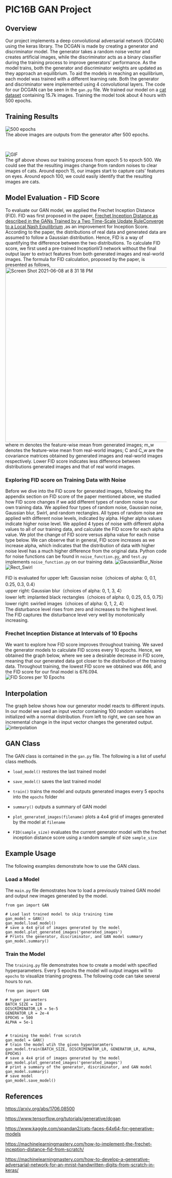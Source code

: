 
# PIC16B GAN Project

## Overview
Our project implements a deep convolutional adversarial network (DCGAN) using
the keras library. The DCGAN is made by creating a generator and discriminator
model. The generator takes a random noise vector and creates artificial images, while the discriminator acts as
a binary classifier during the training process to improve generators' performance. As the model trains, both the generator and discriminator
weights are updated as they approach an equilibrium. To aid the models in
reaching an equilibrium, each model was trained with a different learning
rate. Both the generator and discriminator were implemented using 4
convolutional layers. The code for our DCGAN can be seen in the `gan.py` file.
We trained our model on a
[cat dataset](https://www.kaggle.com/spandan2/cats-faces-64x64-for-generative-models)
containing 15.7k images. Training the
model took about 4 hours with 500 epochs.



## Training Results

![500 epochs](epochs/Epoch_500.png) <br />
The above images are outputs from the generator after 500 epochs.

<br>

![GIF](images/gan.gif) <br />
The gif above shows our training process from epoch 5 to epoch 500. We could
see that the resulting images change from random noises to clear images of cats.
Around epoch 15, our images start to capture cats' features on eyes. Around
epoch 100, we could easily identify that the resulting images are cats. 

## Model Evaluation - FID Score
To evaluate our GAN model, we applied the Frechet Inception Distance (FID). FID 
was first proposed in the paper,
[Frechet Inception Distance as described in the GANs Trained by a Two Time-Scale Update RuleConverge to a Local Nash Equilibrium](https://arxiv.org/abs/1706.08500)
,as an improvement for Inception Score. According to the paper, the distributions 
of real data and generated data are assumed to follow a Gaussian distribution.
Hence, FID is a way of quantifying the difference between the two distributions.
To calculate FID score, we first used a pre-trained InceptionV3 network without 
the final output layer to extract features from both generated images and 
real-world images. The formula for FID calculation, proposed by the paper, 
is presented as follows, <br />
            <img width="545" alt="Screen Shot 2021-06-08 at 8 31 18 PM" src="https://user-images.githubusercontent.com/76800486/121185296-7d6fdf80-c898-11eb-9d4e-28739a17d768.png"><br />
where m denotes the feature-wise mean from  generated images; m_w denotes the
feature-wise mean from  real-world images; C and C_w are the covariance
matrices obtained by generated images and real-world images respectively. Lower
FID score indicates less difference between distributions generated images and 
that of real world images. 

### Exploring FID score on Training Data with Noise
Before we dive into the FID score for generated images, following the appendix
section on FID score of the paper mentioned above, we studied how FID score
changes if we add different types of random noise to our own training data. We
applied four types of random noise, Gaussian noise, Gaussian blur, Swirl, and
random rectangles. All types of random noise are applied with different noise
levels, indicated by alpha. Higher alpha values indicate higher noise level. We
applied 4 types of noise with different alpha values to all of our training
data, and calculate the FID score for each alpha value. We plot the change of
FID score versus alpha value for each noise type below. We can observe that in
general, FID score increases as we increase alpha, which indicates that the
distribution of data with higher noise level has a much higher difference from
the original data. Python code for noise functions can be found in
`noise_function.py`, and `test.py` implements `noise_function.py` on our training
data. 
![GaussianBlur_Noise](images/Gaussian.png)
![Rect_Swirl](images/Swirl_Rect.png)

FID is evaluated for upper left: Gaussian noise（choices of alpha: 0, 0.1, 0.25, 0.3, 0.4）\
upper right: Gaussian blur（choices of alpha: 0, 1, 3, 4）\
lower left: implanted black rectangles（choices of alpha: 0, 0.25, 0.5, 0.75）\
lower right: swirled images（choices of alpha: 0, 1, 2, 4）\
The disturbance level rises from zero and increases to the highest level. The FID captures the disturbance level very well by monotonically increasing.

### Frechet Inception Distance at Intervals of 10 Epochs
We want to explore how FID score improves throughout training. We saved the generator models to calculate FID scores every 10 epochs. Hence, we obtained the graph below, where we see a desirable decrease in FID score, meaning that our generated data got closer to the distribution of the training data. Throughout training, the lowest FID score we obtained was 466, and the FID score for our final model is 676.094.  <br />
![FID Scores per 10 Epochs](images/fid_scores_per_epoch.png)

## Interpolation
The graph below shows how our generator model reacts to different inputs. In 
our model we used an input vector containing 100 random variables initialized with a normal
distribution. From left to right, we can see how an incremental change in the
input vector changes
the generated output.
![interpolation](images/interpolation.png) <br />


## GAN Class
The GAN class is contained in the `gan.py` file. The following is a list of 
useful class methods.

- `load_model()` restores the last trained model

- `save_model()` saves the last trained model

- `train()` trains the model and outputs generated images every 5 epochs into
the `epochs` folder

- `summary()` outputs a summary of GAN model

- `plot_generated_images(filename)` plots a 4x4 grid of images generated by the
model at `filename`

- `FID(sample_size)` evaluates the current generator model with the frechet
inception distance score using a random sample of size `sample_size`


## Example Usage

The following examples demonstrate how to use the GAN class. 


### Load a Model
The `main.py` file demostrates how to load a previously trained GAN model
and output new images generated by the model.

```
from gan import GAN

# Load last trained model to skip training time
gan_model = GAN()
gan_model.load_model()
# save a 4x4 grid of images generated by the model
gan_model.plot_generated_images('generated_images')
# Prints the generator, discriminator, and GAN model summary
gan_model.summary()
```


### Train the Model
The `training.py` file demonstrates how to create a model with specified
hyperparameters. Every 5 epochs the model will output images will to `epochs`
to visualize trianing progress. The following code can take several hours to 
run.

```
from gan import GAN

# hyper parameters
BATCH_SIZE = 128
DISCRIMINATOR_LR = 5e-5
GENERATOR_LR = 2e-4
EPOCHS = 500
ALPHA = 5e-1


# training the model from scratch
gan_model = GAN()
# train the model wtih the given hyperparamters
gan_model.train(BATCH_SIZE, DISCRIMINATOR_LR, GENERATOR_LR, ALPHA, EPOCHS)
# save a 4x4 grid of images generated by the model
gan_model.plot_generated_images('generated_images')
# print a summary of the generator, discriminator, and GAN model
gan_model.summary()
# save model
gan_model.save_model()
```


## References

https://arxiv.org/abs/1706.08500

https://www.tensorflow.org/tutorials/generative/dcgan

https://www.kaggle.com/spandan2/cats-faces-64x64-for-generative-models

https://machinelearningmastery.com/how-to-implement-the-frechet-inception-distance-fid-from-scratch/

https://machinelearningmastery.com/how-to-develop-a-generative-adversarial-network-for-an-mnist-handwritten-digits-from-scratch-in-keras/
